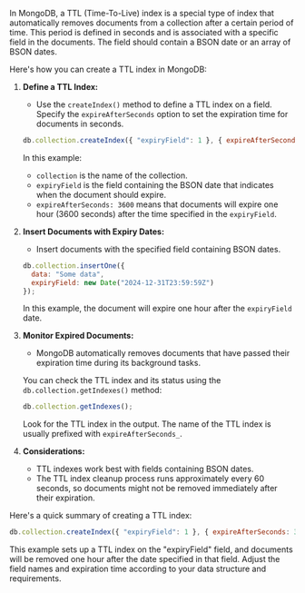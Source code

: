 In MongoDB, a TTL (Time-To-Live) index is a special type of index that automatically removes documents from a collection after a certain period of time. This period is defined in seconds and is associated with a specific field in the documents. The field should contain a BSON date or an array of BSON dates.

Here's how you can create a TTL index in MongoDB:

1. **Define a TTL Index:**
   - Use the `createIndex()` method to define a TTL index on a field. Specify the `expireAfterSeconds` option to set the expiration time for documents in seconds.

   ```javascript
   db.collection.createIndex({ "expiryField": 1 }, { expireAfterSeconds: 3600 });
   ```

   In this example:
   - `collection` is the name of the collection.
   - `expiryField` is the field containing the BSON date that indicates when the document should expire.
   - `expireAfterSeconds: 3600` means that documents will expire one hour (3600 seconds) after the time specified in the `expiryField`.

2. **Insert Documents with Expiry Dates:**
   - Insert documents with the specified field containing BSON dates.

   ```javascript
   db.collection.insertOne({
     data: "Some data",
     expiryField: new Date("2024-12-31T23:59:59Z")
   });
   ```

   In this example, the document will expire one hour after the `expiryField` date.

3. **Monitor Expired Documents:**
   - MongoDB automatically removes documents that have passed their expiration time during its background tasks.

   You can check the TTL index and its status using the `db.collection.getIndexes()` method:

   ```javascript
   db.collection.getIndexes();
   ```

   Look for the TTL index in the output. The name of the TTL index is usually prefixed with `expireAfterSeconds_`.

4. **Considerations:**
   - TTL indexes work best with fields containing BSON dates.
   - The TTL index cleanup process runs approximately every 60 seconds, so documents might not be removed immediately after their expiration. 

Here's a quick summary of creating a TTL index:

```javascript
db.collection.createIndex({ "expiryField": 1 }, { expireAfterSeconds: 3600 });
```

This example sets up a TTL index on the "expiryField" field, and documents will be removed one hour after the date specified in that field. Adjust the field names and expiration time according to your data structure and requirements.